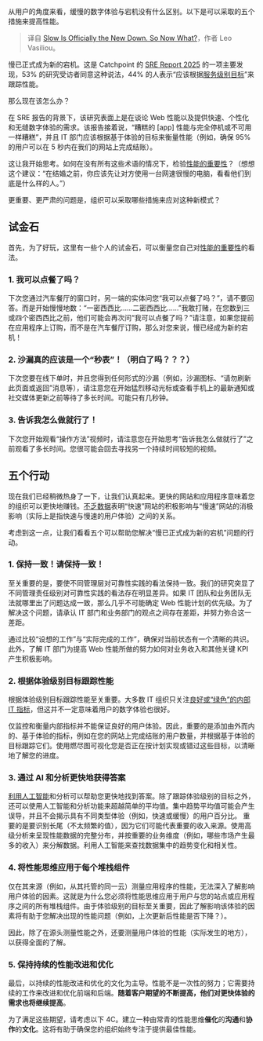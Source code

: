 
<!--
title: 慢已成为新的宕机，所以现在该怎么办？
cover: https://cdn.thenewstack.io/media/2025/02/05b49b1c-slow-is-the-new-down.jpg
-->

从用户的角度来看，缓慢的数字体验与宕机没有什么区别。以下是可以采取的五个措施来提高性能。

> 译自 [Slow Is Officially the New Down. So Now What?](https://thenewstack.io/slow-is-officially-the-new-down-so-now-what/)，作者 Leo Vasiliou。

慢已正式成为新的宕机。这是 Catchpoint 的 [SRE Report 2025](https://www.catchpoint.com/asset/2025-sre-report) 的一项主要发现，53% 的研究受访者同意这种说法，44% 的人表示“应该根据[服务级别目标](https://thenewstack.io/slo-vs-sla-whats-the-difference-and-how-does-sli-relate/)”来跟踪性能。

那么现在该怎么办？

在 SRE 报告的背景下，该研究表面上是在谈论 Web 性能以及提供快速、个性化和无缝数字体验的需求。该报告接着说，“糟糕的 [app] 性能与完全停机或不可用一样糟糕”，并且 IT 部门应该根据基于体验的目标来衡量性能（例如，确保 95% 的用户可以在 5 秒内在我们的网站上完成结账）。

这让我开始思考。如何在没有所有这些术语的情况下，检验[性能的重要性](https://streamyard.com/watch/VWFD7yp93A2Z)？（想想这个建议：“在结婚之前，你应该先让对方使用一台网速很慢的电脑，看看他们到底是什么样的人。”）

更重要、更严肃的问题是，组织可以采取哪些措施来应对这种新模式？

## 试金石

首先，为了好玩，这里有一些个人的试金石，可以衡量您自己对[性能的重要性](https://thenewstack.io/5-tips-to-achieve-performance-engineering-at-scale/)的看法。

### 1. 我可以点餐了吗？

下次您通过汽车餐厅的窗口时，另一端的实体问您“我可以点餐了吗？”，请不要回答。而是开始慢慢地数：“一密西西比……二密西西比……”我敢打赌，在您数到三或四个密西西比之前，他们可能会再次问“我可以点餐了吗？”请注意，如果您提前在应用程序上订购，而不是在汽车餐厅订购，那么对您来说，慢已经成为新的宕机！

### 2. 沙漏真的应该是一个“秒表”！（明白了吗？？？）

下次您要在线下单时，并且您得到任何形式的沙漏（例如，沙漏图标、“请勿刷新此页面或返回”消息等），请注意您在开始猛烈移动光标或查看手机上的最新通知或社交媒体更新之前等待了多长时间。可能只有几秒钟。

### 3. 告诉我怎么做就行了！

下次您开始观看“操作方法”视频时，请注意您在开始思考“告诉我怎么做就行了”之前观看了多长时间。您很可能会回去寻找另一个持续时间较短的视频。

## 五个行动

现在我们已经稍微热身了一下，让我们认真起来。更快的网站和应用程序意味着您的组织可以更快地赚钱。[不乏数据](https://wpostats.com/)表明“快速”网站的积极影响与“慢速”网站的消极影响（实际上是指快速与慢速的用户体验）之间的关系。

考虑到这一点，让我们看看五个可以帮助您解决“慢已正式成为新的宕机”问题的行动。

### 1. 保持一致！请保持一致！

至关重要的是，要使不同管理层对可靠性实践的看法保持一致。我们的研究突显了不同管理责任级别对可靠性实践的看法存在明显差异。如果 IT 团队和业务团队无法就哪里出了问题达成一致，那么几乎不可能确定 Web 性能计划的优先级。为了解决这个问题，请承认 IT 部门和业务部门的观点之间存在差距，并努力弥合这一差距。

通过比较“设想的工作”与“实际完成的工作”，确保对当前状态有一个清晰的共识。此外，了解 IT 部门为提高 Web 性能所做的努力如何对业务收入和其他关键 KPI 产生积极影响。

### 2. 根据体验级别目标跟踪性能

根据体验级别目标跟踪性能至关重要。大多数 IT 组织只关注[良好或“绿色”的内部 IT 指标](https://thenewstack.io/cloud-monitorings-blind-spot-the-user-perspective/)，但这并不一定意味着用户的数字体验也很好。

仅监控和衡量内部指标并不能保证良好的用户体验。因此，重要的是添加由外而内的、基于体验的指标，例如在您的网站上完成结账的用户数量，并根据基于体验的目标跟踪它们。使用燃尽图可视化您是否正在按计划实现或错过这些目标，以清晰地了解您的进度。

### 3. 通过 AI 和分析更快地获得答案
[利用人工智能](https://thenewstack.io/ai/)和分析可以帮助您更快地找到答案。除了跟踪体验级别的目标之外，还可以使用人工智能和分析功能来超越简单的平均值。集中趋势平均值可能会产生误导，并且不会揭示具有不同类型体验（例如，快速或缓慢）的用户百分比。
重要的是要识别长尾（不太频繁的值），因为它们可能代表重要的收入来源。使用高级分析来呈现性能数据的完整分布，并按重要的业务维度（例如，哪些市场产生最多的收入）来分解数据。利用人工智能来查找数据集中的趋势变化和相关性。

### 4. 将性能思维应用于每个堆栈组件

仅在其来源（例如，从其托管的同一云）测量应用程序的性能，无法深入了解影响用户体验的因素。这就是为什么您必须将性能思维应用于用户与您的站点或应用程序之间的所有堆栈组件。由于体验级别的目标至关重要，因此了解影响该体验的因素将有助于您解决出现的性能问题（例如，上次更新后性能是否下降？）。

因此，除了在源头测量性能之外，还要测量用户体验的性能（实际发生的地方），以获得全面的了解。

### 5. 保持持续的性能改进和优化

最后，以持续的性能改进和优化的文化为主导。性能不是一次性的努力；它需要持续的工作来改进和优化前端和后端。**随着客户期望的不断提高，他们对更快体验的需求也将继续提高**。

为了满足这些期望，请考虑以下 4C。建立一种由常青的性能思维**催化**的**沟通**和**协作**的**文化**。这将有助于确保您的组织始终专注于提供最佳性能。
